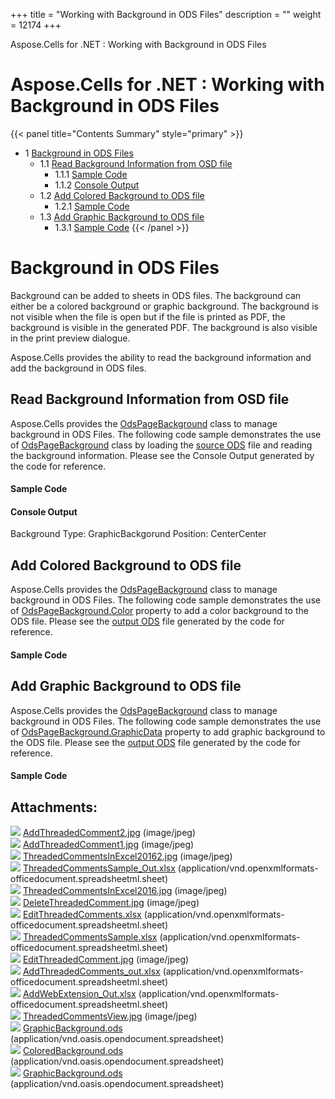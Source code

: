 +++
title = "Working with Background in ODS Files" 
description = "" 
weight = 12174 
+++

Aspose.Cells for .NET : Working with Background in ODS Files  

# Aspose.Cells for .NET : Working with Background in ODS Files


{{< panel title="Contents Summary" style="primary" >}}
*   1 [Background in ODS Files](#WorkingwithBackgroundinODSFiles-BackgroundinODSFiles)
    *   1.1 [Read Background Information from OSD file](#WorkingwithBackgroundinODSFiles-ReadBackgroundInformationfromOSDfile)
        *   1.1.1 [Sample Code](#WorkingwithBackgroundinODSFiles-SampleCode)
        *   1.1.2 [Console Output](#WorkingwithBackgroundinODSFiles-ConsoleOutput)
    *   1.2 [Add Colored Background to ODS file](#WorkingwithBackgroundinODSFiles-AddColoredBackgroundtoODSfile)
        *   1.2.1 [Sample Code](#WorkingwithBackgroundinODSFiles-SampleCode.1)
    *   1.3 [Add Graphic Background to ODS file](#WorkingwithBackgroundinODSFiles-AddGraphicBackgroundtoODSfile)
        *   1.3.1 [Sample Code](#WorkingwithBackgroundinODSFiles-SampleCode.2)
{{< /panel >}}
 

# Background in ODS Files

Background can be added to sheets in ODS files. The background can either be a colored background or graphic background. The background is not visible when the file is open but if the file is printed as PDF, the background is visible in the generated PDF. The background is also visible in the print preview dialogue.

Aspose.Cells provides the ability to read the background information and add the background in ODS files.

## Read Background Information from OSD file

Aspose.Cells provides the [OdsPageBackground](https://apireference.aspose.com/net/cells/aspose.cells.ods/odspagebackground) class to manage background in ODS Files. The following code sample demonstrates the use of [OdsPageBackground](https://apireference.aspose.com/net/cells/aspose.cells.ods/odspagebackground) class by loading the [source ODS](https://docs2.aspose.com/cells/net/attachments/89981351/90112030.ods) file and reading the background information. Please see the Console Output generated by the code for reference.

#### Sample Code

#### Console Output

Background Type: GraphicBackgorund Position: CenterCenter

## Add Colored Background to ODS file

Aspose.Cells provides the [OdsPageBackground](https://apireference.aspose.com/net/cells/aspose.cells.ods/odspagebackground) class to manage background in ODS Files. The following code sample demonstrates the use of [OdsPageBackground.Color](https://apireference.aspose.com/net/cells/aspose.cells.ods/odspagebackground/properties/color) property to add a color background to the ODS file. Please see the [output ODS](https://docs2.aspose.com/cells/net/attachments/89981351/90112031.ods) file generated by the code for reference.

#### Sample Code

## Add Graphic Background to ODS file

Aspose.Cells provides the [OdsPageBackground](https://apireference.aspose.com/net/cells/aspose.cells.ods/odspagebackground) class to manage background in ODS Files. The following code sample demonstrates the use of [OdsPageBackground.GraphicData](https://apireference.aspose.com/net/cells/aspose.cells.ods/odspagebackground/properties/graphicdata) property to add graphic background to the ODS file. Please see the [output ODS](https://docs2.aspose.com/cells/net/attachments/89981351/90112030.ods) file generated by the code for reference.

#### Sample Code

## Attachments:

![](https://docs2.aspose.com/cells/net/images/icons/bullet_blue.gif) [AddThreadedComment2.jpg](https://docs2.aspose.com/cells/net/attachments/89981351/90112018.jpg) (image/jpeg)  
![](https://docs2.aspose.com/cells/net/images/icons/bullet_blue.gif) [AddThreadedComment1.jpg](https://docs2.aspose.com/cells/net/attachments/89981351/90112019.jpg) (image/jpeg)  
![](https://docs2.aspose.com/cells/net/images/icons/bullet_blue.gif) [ThreadedCommentsInExcel20162.jpg](https://docs2.aspose.com/cells/net/attachments/89981351/90112020.jpg) (image/jpeg)  
![](https://docs2.aspose.com/cells/net/images/icons/bullet_blue.gif) [ThreadedCommentsSample\_Out.xlsx](https://docs2.aspose.com/cells/net/attachments/89981351/90112022.xlsx) (application/vnd.openxmlformats-officedocument.spreadsheetml.sheet)  
![](https://docs2.aspose.com/cells/net/images/icons/bullet_blue.gif) [ThreadedCommentsInExcel2016.jpg](https://docs2.aspose.com/cells/net/attachments/89981351/90112021.jpg) (image/jpeg)  
![](https://docs2.aspose.com/cells/net/images/icons/bullet_blue.gif) [DeleteThreadedComment.jpg](https://docs2.aspose.com/cells/net/attachments/89981351/90112023.jpg) (image/jpeg)  
![](https://docs2.aspose.com/cells/net/images/icons/bullet_blue.gif) [EditThreadedComments.xlsx](https://docs2.aspose.com/cells/net/attachments/89981351/90112024.xlsx) (application/vnd.openxmlformats-officedocument.spreadsheetml.sheet)  
![](https://docs2.aspose.com/cells/net/images/icons/bullet_blue.gif) [ThreadedCommentsSample.xlsx](https://docs2.aspose.com/cells/net/attachments/89981351/90112025.xlsx) (application/vnd.openxmlformats-officedocument.spreadsheetml.sheet)  
![](https://docs2.aspose.com/cells/net/images/icons/bullet_blue.gif) [EditThreadedComment.jpg](https://docs2.aspose.com/cells/net/attachments/89981351/90112026.jpg) (image/jpeg)  
![](https://docs2.aspose.com/cells/net/images/icons/bullet_blue.gif) [AddThreadedComments\_out.xlsx](https://docs2.aspose.com/cells/net/attachments/89981351/90112027.xlsx) (application/vnd.openxmlformats-officedocument.spreadsheetml.sheet)  
![](https://docs2.aspose.com/cells/net/images/icons/bullet_blue.gif) [AddWebExtension\_Out.xlsx](https://docs2.aspose.com/cells/net/attachments/89981351/90112028.xlsx) (application/vnd.openxmlformats-officedocument.spreadsheetml.sheet)  
![](https://docs2.aspose.com/cells/net/images/icons/bullet_blue.gif) [ThreadedCommentsView.jpg](https://docs2.aspose.com/cells/net/attachments/89981351/90112029.jpg) (image/jpeg)  
![](https://docs2.aspose.com/cells/net/images/icons/bullet_blue.gif) [GraphicBackground.ods](https://docs2.aspose.com/cells/net/attachments/89981351/90112032.ods) (application/vnd.oasis.opendocument.spreadsheet)  
![](https://docs2.aspose.com/cells/net/images/icons/bullet_blue.gif) [ColoredBackground.ods](https://docs2.aspose.com/cells/net/attachments/89981351/90112031.ods) (application/vnd.oasis.opendocument.spreadsheet)  
![](https://docs2.aspose.com/cells/net/images/icons/bullet_blue.gif) [GraphicBackground.ods](https://docs2.aspose.com/cells/net/attachments/89981351/90112030.ods) (application/vnd.oasis.opendocument.spreadsheet)  


